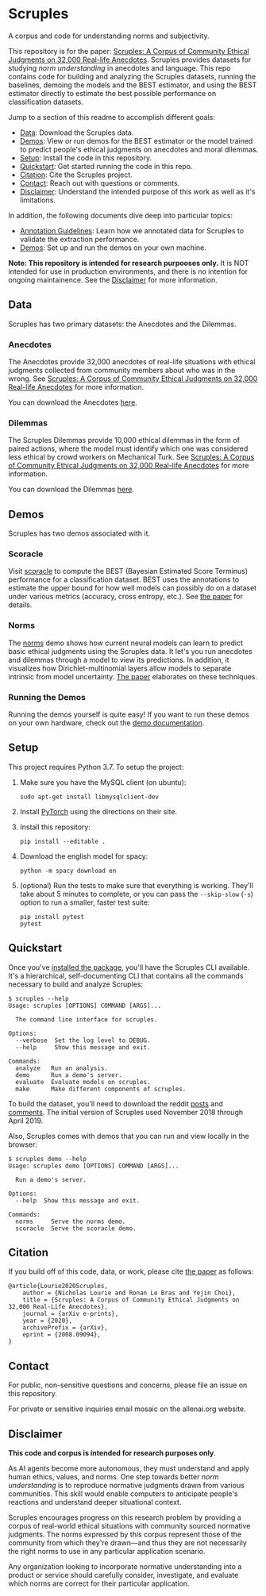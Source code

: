 Scruples
========
A corpus and code for understanding norms and subjectivity.

This repository is for the paper: [Scruples: A Corpus of Community Ethical
Judgments on 32,000 Real-life Anecdotes][paper]. Scruples provides datasets for
studying _norm understanding_ in anecdotes and language. This repo contains
code for building and analyzing the Scruples datasets, running the baselines,
demoing the models and the BEST estimator, and using the BEST estimator
directly to estimate the best possible performance on classification datasets.

Jump to a section of this readme to accomplish different goals:

  - [Data](#data): Download the Scruples data.
  - [Demos](#demos): View or run demos for the BEST estimator or the model
    trained to predict people's ethical judgments on anecdotes and moral
    dilemmas.
  - [Setup](#setup): Install the code in this repository.
  - [Quickstart](#quickstart): Get started running the code in this repo.
  - [Citation](#citation): Cite the Scruples project.
  - [Contact](#contact): Reach out with questions or comments.
  - [Disclaimer](#disclaimer): Understand the intended purpose of this work as
    well as it's limitations.

In addition, the following documents dive deep into particular topics:

  - [Annotation Guidelines](./docs/annotation-guidelines.md): Learn how we
    annotated data for Scruples to validate the extraction performance.
  - [Demos](./docs/demos.md): Set up and run the demos on your own machine.

**Note: This repository is intended for research purpooses only.** It is
NOT intended for use in production environments, and there is no
intention for ongoing maintainence. See the [Disclaimer](#disclaimer)
for more information.


Data
----
Scruples has two primary datasets: the Anecdotes and the Dilemmas.

### Anecdotes

The Anecdotes provide 32,000 anecdotes of real-life situations with
ethical judgments collected from community members about who was in the
wrong. See [Scruples: A Corpus of Community Ethical Judgments on
32,000 Real-life Anecdotes][paper] for more information.

You can download the Anecdotes [here][anecdotes].

### Dilemmas

The Scruples Dilemmas provide 10,000 ethical dilemmas in the form of
paired actions, where the model must identify which one was considered
less ethical by crowd workers on Mechanical Turk. See [Scruples: A
Corpus of Community Ethical Judgments on 32,000 Real-life
Anecdotes][paper] for more information.

You can download the Dilemmas [here][dilemmas].


Demos
-----
Scruples has two demos associated with it.

### Scoracle

Visit [scoracle][scoracle] to compute the BEST (Bayesian Estimated Score
Terminus) performance for a classification dataset. BEST uses the annotations
to estimate the upper bound for how well models can possibly do on a dataset
under various metrics (accuracy, cross entropy, etc.). See [the paper][paper]
for details.

### Norms

The [norms][norms] demo shows how current neural models can learn to predict
basic ethical judgments using the Scruples data. It let's you run anecdotes and
dilemmas through a model to view its predictions. In addition, it visualizes
how Dirichlet-multinomial layers allow models to separate intrinsic from model
uncertainty. [The paper][paper] elaborates on these techniques.

### Running the Demos

Running the demos yourself is quite easy! If you want to run these demos on
your own hardware, check out the [demo documentation](./docs/demos.md).


Setup
-----
This project requires Python 3.7. To setup the project:

  1. Make sure you have the MySQL client (on ubuntu):

         sudo apt-get install libmysqlclient-dev

  2. Install [PyTorch][pytorch] using the directions on their site.
  3. Install this repository:

         pip install --editable .

  4. Download the english model for spacy:

         python -m spacy download en

  5. (optional) Run the tests to make sure that everything is
     working. They'll take about 5 minutes to complete, or you can pass the
     `--skip-slow` (`-s`) option to run a smaller, faster test suite:

         pip install pytest
         pytest


Quickstart
----------
Once you've [installed the package](#setup), you'll have the Scruples
CLI available. It's a hierarchical, self-documenting CLI that contains
all the commands necessary to build and analyze Scruples:

    $ scruples --help
    Usage: scruples [OPTIONS] COMMAND [ARGS]...

      The command line interface for scruples.

    Options:
      --verbose  Set the log level to DEBUG.
      --help     Show this message and exit.

    Commands:
      analyze   Run an analysis.
      demo      Run a demo's server.
      evaluate  Evaluate models on scruples.
      make      Make different components of scruples.

To build the dataset, you'll need to download the reddit
[posts][reddit-posts] and [comments][reddit-comments]. The initial
version of Scruples used November 2018 through April 2019.

Also, Scruples comes with demos that you can run and view locally in the
browser:

    $ scruples demo --help
    Usage: scruples demo [OPTIONS] COMMAND [ARGS]...

      Run a demo's server.

    Options:
      --help  Show this message and exit.

    Commands:
      norms     Serve the norms demo.
      scoracle  Serve the scoracle demo.


Citation
--------
If you build off of this code, data, or work, please cite [the paper][paper] as
follows:

    @article{Lourie2020Scruples,
        author = {Nicholas Lourie and Ronan Le Bras and Yejin Choi},
        title = {Scruples: A Corpus of Community Ethical Judgments on 32,000 Real-Life Anecdotes},
        journal = {arXiv e-prints},
        year = {2020},
        archivePrefix = {arXiv},
        eprint = {2008.09094},
    }


Contact
-------
For public, non-sensitive questions and concerns, please file an issue
on this repository.

For private or sensitive inquiries email mosaic on the allenai.org
website.


Disclaimer
----------
**This code and corpus is intended for research purposes only**.

As AI agents become more autonomous, they must understand and apply
human ethics, values, and norms. One step towards better _norm
understanding_ is to reproduce normative judgments drawn from various
communities. This skill would enable computers to anticipate people's
reactions and understand deeper situational context.

Scruples encourages progress on this research problem by providing a
corpus of real-world ethical situations with community sourced normative
judgments. The norms expressed by this corpus represent those of the
community from which they're drawn&mdash;and thus they are not
necessarily the right norms to use in any particular application
scenario.

Any organization looking to incorporate normative understanding into a
product or service should carefully consider, investigate, and evaluate
which norms are correct for their particular application.


[anecdotes]: https://storage.googleapis.com/ai2-mosaic-public/projects/scruples/v1.0/data/anecdotes.tar.gz
[dilemmas]: https://storage.googleapis.com/ai2-mosaic-public/projects/scruples/v1.0/data/dilemmas.tar.gz
[norms]: https://norms.apps.allenai.org/
[paper]: https://arxiv.org/abs/2008.09094
[pytorch]: https://pytorch.org/
[reddit-comments]: http://files.pushshift.io/reddit/comments/
[reddit-posts]: http://files.pushshift.io/reddit/submissions/
[scoracle]: https://scoracle.apps.allenai.org/
